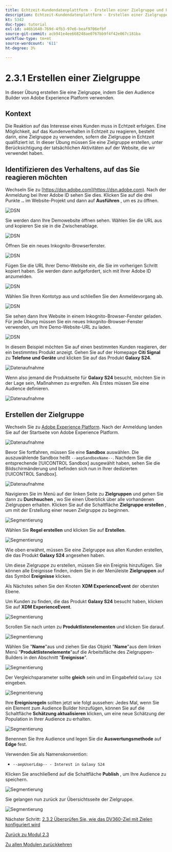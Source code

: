 ```yaml
---
title: Echtzeit-Kundendatenplattform - Erstellen einer Zielgruppe und Handeln - Erstellen einer Zielgruppe
description: Echtzeit-Kundendatenplattform - Erstellen einer Zielgruppe und Handeln - Erstellen einer Zielgruppe
kt: 5342
doc-type: tutorial
exl-id: a46b1640-769d-4fb3-97e6-beaf9706efbf
source-git-commit: acb941e4ee668248ae0767bb9f4f42e067c181ba
workflow-type: tm+mt
source-wordcount: '611'
ht-degree: 3%

---
```


# 2.3.1 Erstellen einer Zielgruppe

In dieser Übung erstellen Sie eine Zielgruppe, indem Sie den Audience Builder von Adobe Experience Platform verwenden.

## Kontext

Die Reaktion auf das Interesse eines Kunden muss in Echtzeit erfolgen. Eine Möglichkeit, auf das Kundenverhalten in Echtzeit zu reagieren, besteht darin, eine Zielgruppe zu verwenden, sofern die Zielgruppe in Echtzeit qualifiziert ist. In dieser Übung müssen Sie eine Zielgruppe erstellen, unter Berücksichtigung der tatsächlichen Aktivitäten auf der Website, die wir verwendet haben.

## Identifizieren des Verhaltens, auf das Sie reagieren möchten

Wechseln Sie zu [https://dsn.adobe.com](https://dsn.adobe.com). Nach der Anmeldung bei Ihrer Adobe ID sehen Sie dies. Klicken Sie auf die drei Punkte **..** im Website-Projekt und dann auf **Ausführen** , um es zu öffnen.

![DSN](./../../datacollection/module1.1/images/web8.png)

Sie werden dann Ihre Demowebsite öffnen sehen. Wählen Sie die URL aus und kopieren Sie sie in die Zwischenablage.

![DSN](../../gettingstarted/gettingstarted/images/web3.png)

Öffnen Sie ein neues Inkognito-Browserfenster.

![DSN](../../gettingstarted/gettingstarted/images/web4.png)

Fügen Sie die URL Ihrer Demo-Website ein, die Sie im vorherigen Schritt kopiert haben. Sie werden dann aufgefordert, sich mit Ihrer Adobe ID anzumelden.

![DSN](../../gettingstarted/gettingstarted/images/web5.png)

Wählen Sie Ihren Kontotyp aus und schließen Sie den Anmeldevorgang ab.

![DSN](../../gettingstarted/gettingstarted/images/web6.png)

Sie sehen dann Ihre Website in einem Inkognito-Browser-Fenster geladen. Für jede Übung müssen Sie ein neues Inkognito-Browser-Fenster verwenden, um Ihre Demo-Website-URL zu laden.

![DSN](../../gettingstarted/gettingstarted/images/web7.png)

In diesem Beispiel möchten Sie auf einen bestimmten Kunden reagieren, der ein bestimmtes Produkt anzeigt.
Gehen Sie auf der Homepage **Citi Signal** zu **Telefone und Geräte** und klicken Sie auf das Produkt **Galaxy S24**.

![Datenaufnahme](./images/homegalaxy.png)

Wenn also jemand die Produktseite für **Galaxy S24** besucht, möchten Sie in der Lage sein, Maßnahmen zu ergreifen. Als Erstes müssen Sie eine Audience definieren.

![Datenaufnahme](./images/homegalaxy1.png)

## Erstellen der Zielgruppe

Wechseln Sie zu [Adobe Experience Platform](https://experience.adobe.com/platform). Nach der Anmeldung landen Sie auf der Startseite von Adobe Experience Platform.

![Datenaufnahme](./../../../modules/datacollection/module1.2/images/home.png)

Bevor Sie fortfahren, müssen Sie eine **Sandbox** auswählen. Die auszuwählende Sandbox heißt ``--aepSandboxName--``. Nachdem Sie die entsprechende [!UICONTROL Sandbox] ausgewählt haben, sehen Sie die Bildschirmänderung und befinden sich nun in Ihrer dedizierten [!UICONTROL Sandbox].

![Datenaufnahme](./../../../modules/datacollection/module1.2/images/sb1.png)

Navigieren Sie im Menü auf der linken Seite zu **Zielgruppen** und gehen Sie dann zu **Durchsuchen** , wo Sie einen Überblick über alle vorhandenen Zielgruppen erhalten. Klicken Sie auf die Schaltfläche **Zielgruppe erstellen** , um mit der Erstellung einer neuen Zielgruppe zu beginnen.

![Segmentierung](./images/menuseg.png)

Wählen Sie **Regel erstellen** und klicken Sie auf **Erstellen**.

![Segmentierung](./images/menuseg1.png)

Wie oben erwähnt, müssen Sie eine Zielgruppe aus allen Kunden erstellen, die das Produkt **Galaxy S24** angesehen haben.

Um diese Zielgruppe zu erstellen, müssen Sie ein Ereignis hinzufügen. Sie können alle Ereignisse finden, indem Sie in der Menüleiste **Zielgruppen** auf das Symbol **Ereignisse** klicken.

Als Nächstes sehen Sie den Knoten **XDM ExperienceEvent** der obersten Ebene.

Um Kunden zu finden, die das Produkt **Galaxy S24** besucht haben, klicken Sie auf **XDM ExperienceEvent**.

![Segmentierung](./images/findee.png)

Scrollen Sie nach unten zu **Produktlistenelementen** und klicken Sie darauf.

![Segmentierung](./images/see.png)

Wählen Sie &quot;**Name**&quot;aus und ziehen Sie das Objekt &quot;**Name**&quot;aus dem linken Menü &quot;**Produktlistenelemente**&quot;auf die Arbeitsfläche des Zielgruppen-Builders in den Abschnitt &quot;**Ereignisse**&quot;.

![Segmentierung](./images/eewebpdtlname1.png)

Der Vergleichsparameter sollte **gleich** sein und im Eingabefeld `Galaxy S24` eingeben.

![Segmentierung](./images/pv.png)

Ihre **Ereignisregeln** sollten jetzt wie folgt aussehen: Jedes Mal, wenn Sie ein Element zum Audience Builder hinzufügen, können Sie auf die Schaltfläche **Schätzung aktualisieren** klicken, um eine neue Schätzung der Population in Ihrer Audience zu erhalten.

![Segmentierung](./images/ldap4.png)

Benennen Sie Ihre Audience und legen Sie die **Auswertungsmethode** auf **Edge** fest.

Verwenden Sie als Namenskonvention:

- `--aepUserLdap-- - Interest in Galaxy S24`

Klicken Sie anschließend auf die Schaltfläche **Publish** , um Ihre Audience zu speichern.

![Segmentierung](./images/segmentname.png)

Sie gelangen nun zurück zur Übersichtsseite der Zielgruppe.

![Segmentierung](./images/savedsegment.png)

Nächster Schritt: [2.3.2 Überprüfen Sie, wie das DV360-Ziel mit Zielen konfiguriert wird](./ex2.md)

[Zurück zu Modul 2.3](./real-time-cdp-build-a-segment-take-action.md)

[Zu allen Modulen zurückkehren](../../../overview.md)

